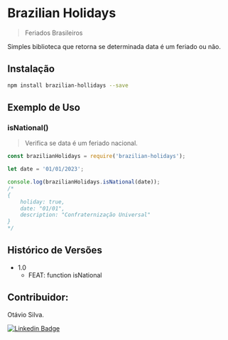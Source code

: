 # Brazilian Holidays
> Feriados Brasileiros

Simples biblioteca que retorna se determinada data é um feriado ou não.

## Instalação

```sh
npm install brazilian-hollidays --save
```

## Exemplo de Uso

### isNational()
> Verifica se data é um feriado nacional.

~~~javascript
const brazilianHolidays = require('brazilian-holidays');

let date = '01/01/2023';

console.log(brazilianHolidays.isNational(date));
/*
{
    holiday: true,
    date: "01/01",
    description: "Confraternização Universal"
}
*/

~~~


## Histórico de Versões

* 1.0
    * FEAT: function isNational

## Contribuidor:

Otávio Silva.

[![Linkedin Badge](https://img.shields.io/badge/-LinkedIn-blue?style=flat-square&logo=Linkedin&logoColor=white&link=https://www.linkedin.com/in/otaviosilva22/)](https://www.linkedin.com/in/otaviosilva22/)